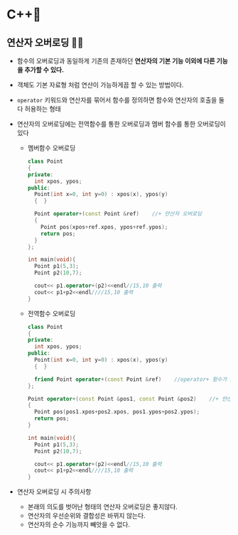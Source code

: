 # C++📜

## 연산자 오버로딩 🧗‍♀️

- 함수의 오버로딩과 동일하게 기존의 존재하던 **연산자의 기본 기능 이외에 다른 기능을 추가할 수 있다.**

- 객체도 기본 자료형 처럼 연산이 가능하게끔 할 수 있는 방법이다.

- `operator` 키워드와 연산자를 묶어서 함수를 정의하면 함수와 연산자의 호출을 둘 다 허용하는 형태

- 연산자의 오버로딩에는 전역함수를 통한 오버로딩과 멤버 함수를 통한 오버로딩이 있다

  - 멤버함수 오버로딩

    ```cpp
    class Point
    {
    private:
      int xpos, ypos;
    public:
      Point(int x=0, int y=0) : xpos(x), ypos(y)
      {  }

      Point operator+(const Point &ref)    //+ 얀산자 오버로딩
      {
        Point pos(xpos+ref.xpos, ypos+ref.ypos);
        return pos;
      }
    };

    int main(void){
      Point p1(5,3);
      Point p2(10,7);

      cout<< p1.operator+(p2)<<endl//15,10 출력
      cout<< p1+p2<<endl////15,10 출력
    }
    ```

  - 전역함수 오버로딩

    ```cpp
    class Point
    {
    private:
      int xpos, ypos;
    public:
      Point(int x=0, int y=0) : xpos(x), ypos(y)
      {  }

      friend Point operator+(const Point &ref)    //operator+ 함수가 xpos,ypos를 사용할 수 있게끔 friend 선언
    };

    Point operator+(const Point &pos1, const Point &pos2)    //+ 얀산자 오버로딩
    {
      Point pos(pos1.xpos+pos2.xpos, pos1.ypos+pos2.ypos);
      return pos;
    }

    int main(void){
      Point p1(5,3);
      Point p2(10,7);

      cout<< p1.operator+(p2)<<endl//15,10 출력
      cout<< p1+p2<<endl////15,10 출력
    }
    ```

- 연산자 오버로딩 시 주의사항
  - 본래의 의도를 벗어난 형태의 연산자 오버로딩은 좋지않다.
  - 연산자의 우선순위와 결합성은 바뀌지 않는다.
  - 연산자의 순수 기능까지 빼앗을 수 없다.
